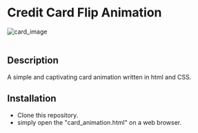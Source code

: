 # Credit Card Flip Animation

![card_image](./Credit-Card-Animation/resources/card_photo.png)
<br><br/>

## Description
   A simple and captivating card animation written in html and CSS.
## Installation
  * Clone this repository.
  * simply open the "card_animation.html" on a web browser.
